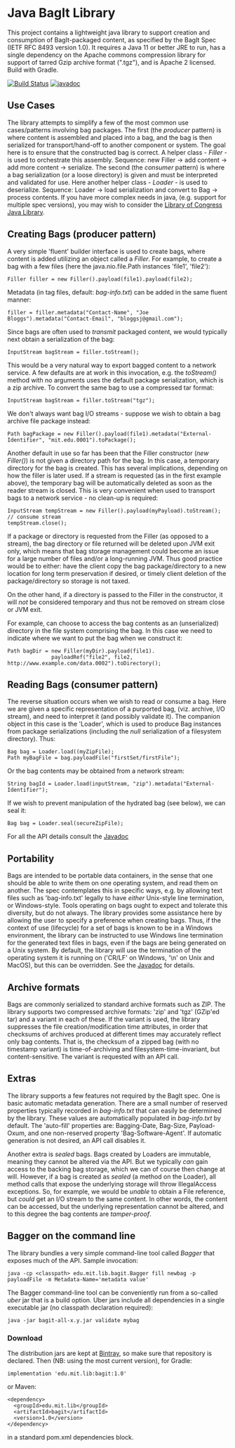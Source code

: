 # Java BagIt Library #

This project contains a lightweight java library to support creation and consumption of BagIt-packaged content, as specified
by the BagIt Spec (IETF RFC 8493 version 1.0). It requires a Java 11 or better JRE to run, has a single dependency on the Apache
commons compression library for support of tarred Gzip archive format (".tgz"), and is Apache 2 licensed. Build with Gradle.

[![Build Status](https://travis-ci.org/richardrodgers/bagit.svg?branch=master)](https://travis-ci.org/richardrodgers/bagit)
[![javadoc](https://javadoc.io/badge2/edu.mit.lib/bagit/javadoc.svg)](https://javadoc.io/doc/edu.mit.lib/bagit)

## Use Cases ##

The library attempts to simplify a few of the most common use cases/patterns involving bag packages.
The first (the _producer_ pattern) is where content is assembled and placed into a bag, and the bag is then serialized
for transport/hand-off to another component or system. The goal here is to ensure that the constructed bag is correct.
A helper class - _Filler_ - is used to orchestrate this assembly. Sequence: new Filler -> add content -> add more content -> serialize.
The second (the _consumer_ pattern) is where a bag serialization (or a loose directory) is given and must
be interpreted and validated for use. Here another helper class - _Loader_ - is used to deserialize.
Sequence: Loader -> load serialization and convert to Bag -> process contents. If you have more complex needs
in java, (e.g. support for multiple spec versions), you may wish to consider the [Library of Congress Java Library](https://github.com/LibraryOfCongress/bagit-java).

## Creating Bags (producer pattern) ##

A very simple 'fluent' builder interface is used to create bags, where content is added utilizing an object called
a _Filler_. For example, to create a bag with a few files (here the java.nio.file.Path instances 'file1', 'file2'):

    Filler filler = new Filler().payload(file1).payload(file2);

Metadata (in tag files, default: _bag-info.txt_) can be added in the same fluent manner:

    filler = filler.metadata("Contact-Name", "Joe Bloggs").metadata("Contact-Email", "bloggsj@gmail.com");

Since bags are often used to _transmit_ packaged content, we would typically next obtain a serialization of the bag:

    InputStream bagStream = filler.toStream();

This would be a very natural way to export bagged content to a network service. A few defaults are at work in
this invocation, e.g. the _toStream()_ method with no arguments uses the default package serialization, which is a zip
archive. To convert the same bag to use a compressed tar format:

    InputStream bagStream = filler.toStream("tgz");

We don't always want bag I/O streams - suppose we wish to obtain a bag archive file package instead:

    Path bagPackage = new Filler().payload(file1).metadata("External-Identifier", "mit.edu.0001").toPackage();

Another default in use so far has been that the Filler constructor (_new Filler()_) is not given a directory path for the bag.
In this case, a temporary directory for the bag is created. This has several implications, depending on how the filler
is later used.  If a stream is requested (as in the first example above), the temporary bag will be automatically deleted as
soon as the reader stream is closed. This is very convenient when used to transport bags to a network service - no clean-up is required:

    InputStream tempStream = new Filler().payload(myPayload).toStream();
    // consume stream
    tempStream.close();

If a package or directory is requested from the Filler (as opposed to a stream), the bag directory or file returned will be
deleted upon JVM exit only, which means that bag storage management could become an issue for a large number of
files and/or a long-running JVM. Thus good practice would be to either: have the client copy the bag package/directory
to a new location for long term preservation if desired, or timely client deletion of the package/directory so storage
is not taxed.

On the other hand, if a directory is passed to the Filler in the constructor, it will _not_ be considered temporary
and thus not be removed on stream close or JVM exit.

For example, can choose to access the bag contents as an (unserialized) directory in the file system comprising the bag.
In this case we need to indicate where we want to put the bag when we construct it:

    Path bagDir = new Filler(myDir).payload(file1).
                  payloadRef("file2", file2, http://www.example.com/data.0002").toDirectory();

## Reading Bags (consumer pattern) ##

The reverse situation occurs when we wish to read or consume a bag. Here we are given a specific representation of
a purported bag, (viz. archive, I/O stream), and need to interpret it (and possibly validate it). The companion object
in this case is the 'Loader', which is used to produce Bag instances from package serializations (including the _null_ 
serialization of a filesystem directory). Thus:

    Bag bag = Loader.load((myZipFile);
    Path myBagFile = bag.payloadFile("firstSet/firstFile");

Or the bag contents may be obtained from a network stream:

    String bagId = Loader.load(inputStream, "zip").metadata("External-Identifier");

If we wish to prevent manipulation of the hydrated bag (see below), we can seal it:

    Bag bag = Loader.seal(secureZipFile);

For all the API details consult the [Javadoc](https://javadoc.io/doc/edu.mit.lib/bagit)

## Portability ##

Bags are intended to be portable data containers, in the sense that one should be able to write them on one operating system,
and read them on another. The spec contemplates this in specific ways, e.g. by allowing text files such as
'bag-info.txt' legally to have _either_ Unix-style line termination, or Windows-style. Tools operating on bags ought
to expect and tolerate this diversity, but do not always. The library provides some assistance here by allowing the user
to specify a preference when creating bags. Thus, if the context of use (lifecycle) for a set of bags is known to be in
a Windows environment, the library can be instructed to use Windows line termination for the generated text files in bags,
even if the bags are being generated on a Unix system. By default, the library will use the termination of the
operating system it is running on ('CR/LF' on Windows, '\n' on Unix and MacOS), but this can be overridden.
See the [Javadoc](https://javadoc.io/doc/edu.mit.lib/bagit) for details.

## Archive formats ##

Bags are commonly serialized to standard archive formats such as ZIP. The library supports two compressed archive formats:
'zip' and 'tgz' (GZip'ed tar) and a variant in each of these. If the variant is used, the library suppresses the file
creation/modification time attributes, in order that checksums of archives produced at different times
may accurately reflect only bag contents. That is, the checksum of a zipped bag (with no timestamp variant) is
time-of-archiving and filesystem-time-invariant, but content-sensitive. The variant is requested with an API call.

## Extras ##

The library supports a few features not required by the BagIt spec. One is basic automatic
metadata generation. There are a small number of reserved properties typically recorded in _bag-info.txt_
that can easily be determined by the library. These values are automatically populated in _bag-info.txt_ by default.
The 'auto-fill' properties are: Bagging-Date, Bag-Size, Payload-Oxum, and one non-reserved property 'Bag-Software-Agent'.
If automatic generation is not desired, an API call disables it.

Another extra is _sealed_ bags. Bags created by Loaders are immutable, meaning they cannot be altered via the API.
But we typically _can_ gain access to the backing bag storage, which we can of course then
change at will. However, if a bag is created as _sealed_ (a method on the Loader), all
method calls that expose the underlying storage will throw IllegalAccess exceptions. So, for example,
we would be _unable_ to obtain a File reference, but _could_ get an I/O stream to the same content.
In other words, the content can be accessed, but the underlying representation cannot be altered, and
to this degree the bag contents are _tamper-proof_.

## Bagger on the command line ##

The library bundles a very simple command-line tool called _Bagger_ that exposes much of the API.
Sample invocation:

    java -cp <classpath> edu.mit.lib.bagit.Bagger fill newbag -p payloadFile -m Metadata-Name='metadata value'

The Bagger command-line tool can be conveniently run from a so-called _uber_ jar that is a build option.
Uber jars include all dependencies in a single executable jar (no classpath declaration required):

    java -jar bagit-all-x.y.jar validate mybag

### Download ###

The distribution jars are kept at [Bintray](https://bintray.com), so make sure that repository is declared.
Then (NB: using the most current version), for Gradle:

    implementation 'edu.mit.lib:bagit:1.0'

or Maven:

    <dependency>
      <groupId>edu.mit.lib</groupId>
      <artifactId>bagit</artifactId>
      <version>1.0</version>
    </dependency>

in a standard pom.xml dependencies block.
